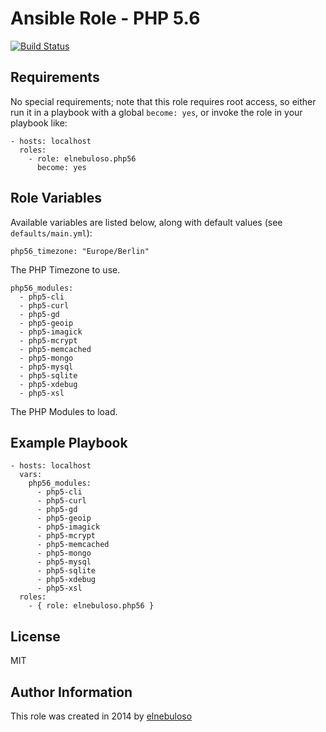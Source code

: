 # Ansible Role - PHP 5.6

[![Build Status](https://travis-ci.org/elnebuloso/ansible-role-php56.svg?branch=master)](https://travis-ci.org/elnebuloso/ansible-role-php56)

## Requirements

No special requirements; note that this role requires root access, so either run it in a playbook with a global `become: yes`, or invoke the role in your playbook like:

```
- hosts: localhost
  roles:
    - role: elnebuloso.php56
      become: yes
```

## Role Variables

Available variables are listed below, along with default values (see `defaults/main.yml`):

```
php56_timezone: "Europe/Berlin"
```

The PHP Timezone to use.

```
php56_modules:
  - php5-cli
  - php5-curl
  - php5-gd
  - php5-geoip
  - php5-imagick
  - php5-mcrypt
  - php5-memcached
  - php5-mongo
  - php5-mysql
  - php5-sqlite
  - php5-xdebug
  - php5-xsl
```

The PHP Modules to load.

## Example Playbook

```
- hosts: localhost
  vars:
    php56_modules:
      - php5-cli
      - php5-curl
      - php5-gd
      - php5-geoip
      - php5-imagick
      - php5-mcrypt
      - php5-memcached
      - php5-mongo
      - php5-mysql
      - php5-sqlite
      - php5-xdebug
      - php5-xsl
  roles:
    - { role: elnebuloso.php56 }
```

##  License

MIT

##  Author Information

This role was created in 2014 by [elnebuloso](https://github.com/elnebuloso/)